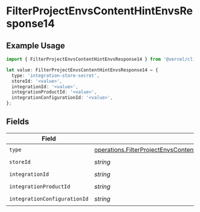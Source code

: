 # FilterProjectEnvsContentHintEnvsResponse14

## Example Usage

```typescript
import { FilterProjectEnvsContentHintEnvsResponse14 } from '@vercel/client/models/operations';

let value: FilterProjectEnvsContentHintEnvsResponse14 = {
  type: 'integration-store-secret',
  storeId: '<value>',
  integrationId: '<value>',
  integrationProductId: '<value>',
  integrationConfigurationId: '<value>',
};
```

## Fields

| Field                        | Type                                                                                                                                                                                                         | Required           | Description |
| ---------------------------- | ------------------------------------------------------------------------------------------------------------------------------------------------------------------------------------------------------------ | ------------------ | ----------- |
| `type`                       | [operations.FilterProjectEnvsContentHintEnvsResponse200ApplicationJSONResponseBody3Envs14Type](../../models/operations/filterprojectenvscontenthintenvsresponse200applicationjsonresponsebody3envs14type.md) | :heavy_check_mark: | N/A         |
| `storeId`                    | _string_                                                                                                                                                                                                     | :heavy_check_mark: | N/A         |
| `integrationId`              | _string_                                                                                                                                                                                                     | :heavy_check_mark: | N/A         |
| `integrationProductId`       | _string_                                                                                                                                                                                                     | :heavy_check_mark: | N/A         |
| `integrationConfigurationId` | _string_                                                                                                                                                                                                     | :heavy_check_mark: | N/A         |
